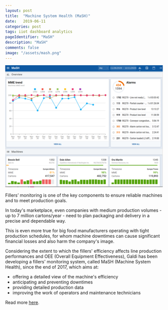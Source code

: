 ```yaml
---
layout: post
title:  "Machine System Health (MaSH)"
date:   2019-06-11
categories: post
tags: iiot dashboard analytics
pageIdentifier: "MaSH"
description: "MaSH"
comments: false
image: "/assets/mash.png"
---
```

![MaSH](/assets/mash.png)

Fillers’ monitoring is one of the key components to ensure reliable machines and to meet production goals.

In today's marketplace, even companies with medium production volumes - up to 7 million cartons/year - need to plan packaging and delivery in a precise and dependable way.

This is even more true for big food manufacturers operating with tight production schedules, for whom machine downtimes can cause significant financial losses and also harm the company's image.

Considering the extent to which the fillers' efficiency affects line production performances and OEE (Overall Equipment Effectiveness), Galdi has been developing a fillers' monitoring system, called MaSH (Machine System Health), since the end of 2017, which aims at:

* offering a detailed view of the machine's efficiency
* anticipating and preventing downtimes
* providing detailed production data
* improving the work of operators and maintenance technicians

Read more [here][mash].

[mash]: https://www.galdi.it/en/news/pre-after-sales/fillers-monitoring-system-mash.html
